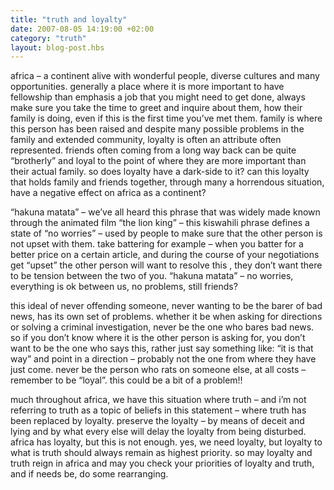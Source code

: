 ```yaml
---
title: "truth and loyalty"
date: 2007-08-05 14:19:00 +02:00
category: "truth"
layout: blog-post.hbs
---
```

africa – a continent alive with wonderful people, diverse cultures and many opportunities. generally a place where it is more important to have fellowship than emphasis a job that you might need to get done, always make sure you take the time to greet and inquire about them, how their family is doing, even if this is the first time you’ve met them. family is where this person has been raised and despite many possible problems in the family and extended community, loyalty is often an attribute often represented. friends often coming from a long way back can be quite “brotherly” and loyal to the point of where they are more important than their actual family. so does loyalty have a dark-side to it? can this loyalty that holds family and friends together, through many a horrendous situation, have a negative effect on africa as a continent?

“hakuna matata” – we’ve all heard this phrase that was widely made known through the animated film “the lion king” – this kiswahili phrase defines a state of “no worries” – used by people to make sure that the other person is not upset with them. take battering for example – when you batter for a better price on a certain article, and during the course of your negotiations get “upset” the other person will want to resolve this , they don’t want there to be tension between the two of you. “hakuna matata” – no worries, everything is ok between us, no problems, still friends?

this ideal of never offending someone, never wanting to be the barer of bad news, has its own set of problems. whether it be when asking for directions or solving a criminal investigation, never be the one who bares bad news. so if you don’t know where it is the other person is asking for, you don’t want to be the one who says this, rather just say something like: “it is that way” and point in a direction – probably not the one from where they have just come. never be the person who rats on someone else, at all costs – remember to be “loyal”. this could be a bit of a problem!!

much throughout africa, we have this situation where truth – and i’m not referring to truth as a topic of beliefs in this statement – where truth has been replaced by loyalty. preserve the loyalty – by means of deceit and lying and by what every else will delay the loyalty from being disturbed.
africa has loyalty, but this is not enough. yes, we need loyalty, but loyalty to what is truth should always remain as highest priority. so may loyalty and truth reign in africa and may you check your priorities of loyalty and truth, and if needs be, do some rearranging.
